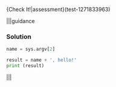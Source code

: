 {Check It!|assessment}(test-1271833963)

|||guidance
### Solution
```python
name = sys.argv[2]

result = name + ', hello!'
print (result)
```
|||
